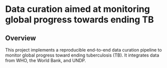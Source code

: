 # Data curation aimed at monitoring global progress towards ending TB

## Overview
This project implements a reproducible end-to-end data curation pipeline to monitor global progress toward ending tuberculosis (TB). It integrates data from WHO, the World Bank, and UNDP.

